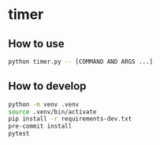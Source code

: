 # timer

## How to use
```bash
python timer.py -- [COMMAND AND ARGS ...]
```

## How to develop
```bash
python -m venv .venv
source .venv/bin/activate
pip install -r requirements-dev.txt
pre-commit install
pytest
```
